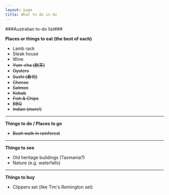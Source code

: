 ```yaml
---
layout: page
title: What to do in Oz
---
```

###Australian to-do list###

**Places or things to eat (the best of each)**

* Lamb rack
* Steak house
* Wine
* ~~Yum-cha (飲茶)~~
* ~~Oysters~~
* ~~Sushi (寿司)~~
* ~~Cheese~~
* ~~Salmon~~
* ~~Kebab~~
* ~~Fish & Chips~~
* ~~BBQ~~
* ~~Indian (more!)~~

---

**Things to do / Places to go**

* ~~Bush walk in rainforest~~

---

**Things to see**

* Old heritage buildings (Tasmania?)
* Nature (e.g. waterfalls)

---

**Things to buy**

* Clippers set (like Tim's Remington set)
